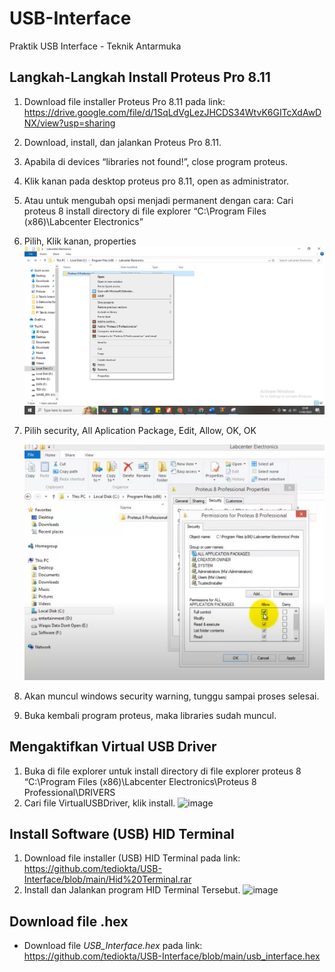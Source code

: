 # USB-Interface
Praktik USB Interface - Teknik Antarmuka

## Langkah-Langkah Install Proteus Pro 8.11
1. Download file installer Proteus Pro 8.11 pada link: 
   https://drive.google.com/file/d/1SqLdVgLezJHCDS34WtvK6GITcXdAwDNX/view?usp=sharing

3. Download, install, dan jalankan Proteus Pro 8.11.
4. Apabila di devices “libraries not found!”, close program proteus.
5.	Klik kanan pada desktop proteus pro 8.11, open as administrator. 
6.	Atau untuk mengubah opsi menjadi permanent dengan cara:
   Cari proteus 8 install directory di file explorer “C:\Program Files (x86)\Labcenter 
   Electronics”
8.	Pilih, Klik kanan, properties
   ![alt text](https://github.com/tediokta/ElDa/blob/main/Proteus%202.jpg)

9. Pilih security, All Aplication Package, Edit, Allow, OK, OK 

   ![alt text](https://github.com/tediokta/ElDa/blob/main/Proteus%201.jpg)

10. Akan muncul windows security warning, tunggu sampai proses selesai.
11. Buka kembali program proteus, maka libraries sudah muncul.


## Mengaktifkan Virtual USB Driver
1. Buka di file explorer untuk install directory di file explorer proteus 8 “C:\Program Files (x86)\Labcenter 
   Electronics\Proteus 8 Professional\DRIVERS
2. Cari file VirtualUSBDriver, klik install.
![image](https://github.com/user-attachments/assets/82a6da80-da7b-4448-8464-a337a13e8e21)



## Install Software (USB) HID Terminal
1. Download file installer (USB) HID Terminal pada link:
   https://github.com/tediokta/USB-Interface/blob/main/Hid%20Terminal.rar
2. Install dan Jalankan program HID Terminal Tersebut.
![image](https://github.com/user-attachments/assets/370a9d55-e086-44ec-934a-eed7e14b3623)



## Download file .hex
- Download file _USB_Interface.hex_ pada link:
  https://github.com/tediokta/USB-Interface/blob/main/usb_interface.hex
  

